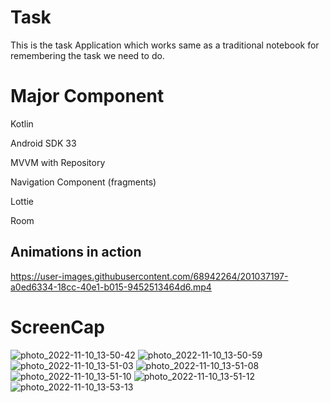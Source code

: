 # Task
This is the task Application which works same as a traditional notebook for remembering the task we need to do.

# Major Component
Kotlin

Android SDK 33

MVVM with Repository

Navigation Component (fragments)

Lottie

Room

## Animations in action

https://user-images.githubusercontent.com/68942264/201037197-a0ed6334-18cc-40e1-b015-9452513464d6.mp4

# ScreenCap
![photo_2022-11-10_13-50-42](https://user-images.githubusercontent.com/68942264/201038668-bf97bb65-6261-4ef6-ba89-fdfc1cb2c475.jpg)
![photo_2022-11-10_13-50-59](https://user-images.githubusercontent.com/68942264/201038679-953e7570-ccd3-492c-a49f-269b3caaba5a.jpg)
![photo_2022-11-10_13-51-03](https://user-images.githubusercontent.com/68942264/201038702-8cd4d10c-2d24-415e-a161-52471eebccb6.jpg)
![photo_2022-11-10_13-51-08](https://user-images.githubusercontent.com/68942264/201038708-2a223aa6-f06d-411e-b430-50af4b73e768.jpg)
![photo_2022-11-10_13-51-10](https://user-images.githubusercontent.com/68942264/201038715-58561bcc-306e-4832-aa4c-b39757978c7a.jpg)
![photo_2022-11-10_13-51-12](https://user-images.githubusercontent.com/68942264/201038723-e4b194d5-fd22-4547-bf53-2937fd94aa39.jpg)
![photo_2022-11-10_13-53-13](https://user-images.githubusercontent.com/68942264/201039610-e0f224a0-f2ef-4838-8c76-31da762783e1.jpg)

